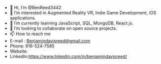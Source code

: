 - 👋 Hi, I’m @BenReed3442
- 👀 I’m interested in Augmented Reality VR, Indie Game Development, iOS applications.
- 🌱 I’m currently learning JavaScript, SQL, MongoDB, React.js.
- 💞️ I’m looking to collaborate on open source projects.
- 📫 How to reach me 
-   E-mail : Benjamindavisreed@gmail.com
-   Phone: 916-524-7585
-   Website: 
-   LinkedIn:https://www.linkedin.com/in/benjamindavisreed/
<!---
BenReed3442/BenReed3442 is a ✨ special ✨ repository because its `README.md` (this file) appears on your GitHub profile.
You can click the Preview link to take a look at your changes.
--->
